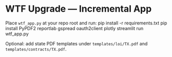 
# WTF Upgrade — Incremental App

Place `wtf_app.py` at your repo root and run:
    pip install -r requirements.txt
    pip install PyPDF2 reportlab gspread oauth2client plotly
    streamlit run wtf_app.py

Optional: add state PDF templates under `templates/loi/TX.pdf` and `templates/contracts/TX.pdf`.
